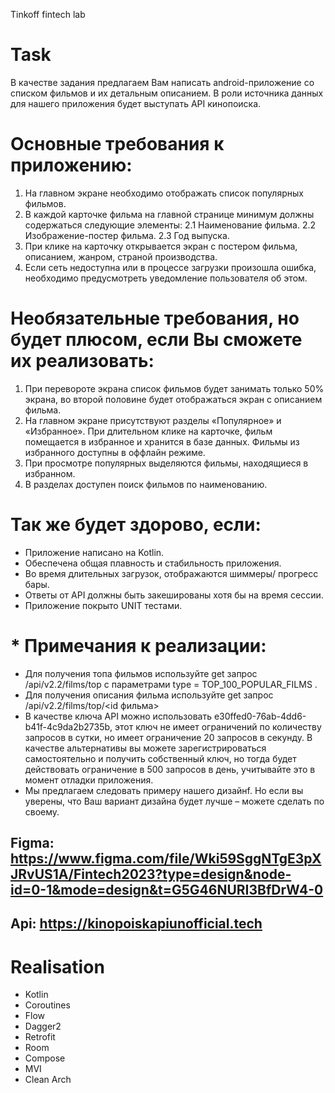 
Tinkoff fintech lab

# Task
В качестве задания предлагаем Вам написать android-приложение со списком фильмов и их
детальным описанием.
В роли источника данных для нашего приложения будет выступать API кинопоиска.

# Основные требования к приложению:
  1. На главном экране необходимо отображать список популярных фильмов.
  2. В каждой карточке фильма на главной странице минимум должны содержаться следующие
  элементы:
  2.1 Наименование фильма.
  2.2 Изображение-постер фильма.
  2.3 Год выпуска.
  3. При клике на карточку открывается экран с постером фильма, описанием, жанром, страной
  производства.
  4. Если сеть недоступна или в процессе загрузки произошла ошибка, необходимо предусмотреть
  уведомление пользователя об этом.
# Необязательные требования, но будет плюсом, если Вы сможете их реализовать:
  1. При перевороте экрана список фильмов будет занимать только 50% экрана, во второй половине
  будет отображаться экран с описанием фильма.
  2. На главном экране присутствуют разделы «Популярное» и «Избранное». При длительном клике на
  карточке, фильм помещается в избранное и хранится в базе данных. Фильмы из избранного
  доступны в оффлайн режиме.
  3. При просмотре популярных выделяются фильмы, находящиеся в избранном.
  4. В разделах доступен поиск фильмов по наименованию.
# Так же будет здорово, если:
  - Приложение написано на Kotlin.
  - Обеспечена общая плавность и стабильность приложения.
  - Во время длительных загрузок, отображаются шиммеры/ прогресс бары.
  - Ответы от API должны быть закешированы хотя бы на время сессии.
  - Приложение покрыто UNIT тестами.
# * Примечания к реализации:
  - Для получения топа фильмов используйте get запрос /api/v2.2/films/top с параметрами type =
TOP_100_POPULAR_FILMS .
  - Для получения описания фильма используйте get запрос /api/v2.2/films/top/<id фильма>
  - В качестве ключа API можно использовать e30ffed0-76ab-4dd6-b41f-4c9da2b2735b, этот ключ не
имеет ограничений по количеству запросов в сутки, но имеет ограничение 20 запросов в
секунду. В качестве альтернативы вы можете зарегистрироваться самостоятельно и получить
собственный ключ, но тогда будет действовать ограничение в 500 запросов в день, учитывайте
это в момент отладки приложения.
  - Мы предлагаем следовать примеру нашего дизайнf. Но если
вы уверены, что Ваш вариант дизайна будет лучше – можете сделать по своему.

## Figma: https://www.figma.com/file/Wki59SggNTgE3pXJRvUS1A/Fintech2023?type=design&node-id=0-1&mode=design&t=G5G46NURI3BfDrW4-0
## Api: https://kinopoiskapiunofficial.tech

# Realisation
- Kotlin
- Coroutines
- Flow
- Dagger2
- Retrofit
- Room
- Compose
- MVI
- Clean Arch
